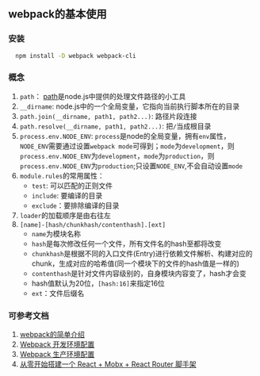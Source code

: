 ## webpack的基本使用

### 安装
  ```bash
    npm install -D webpack webpack-cli
  ```

### 概念
  1. `path`： [path](http://www.runoob.com/nodejs/nodejs-path-module.html)是node.js中提供的处理文件路径的小工具
  2. `__dirname`: node.js中的一个全局变量，它指向当前执行脚本所在的目录
  3. `path.join(__dirname, path1, path2...)`: 路径片段连接
  4. `path.resolve(__dirname, path1, path2...)`: 把`/`当成根目录
  5. `process.env.NODE_ENV`: `process`是node的全局变量，拥有`env`属性，`NODE_ENV`需要通过设置`webpack mode`可得到；`mode`为`development`，则`process.env.NODE_ENV`为`development`，`mode`为`production`，则`process.env.NODE_ENV`为`production`;只设置`NODE_ENV`,不会自动设置`mode`
  6. `module.rules`的常用属性：
      * `test`: 可以匹配的正则文件
      * `include`: 要编译的目录
      * `exclude`：要排除编译的目录
  7. `loader`的加载顺序是由右往左
  8. `[name]-[hash/chunkhash/contenthash].[ext]`
      * `name`为模块名称
      * `hash`是每次修改任何一个文件，所有文件名的hash至都将改变
      * `chunkhash`是根据不同的入口文件(Entry)进行依赖文件解析、构建对应的chunk，生成对应的哈希值(同一个模块下的文件的hash值是一样的)
      * `contenthash`是针对文件内容级别的，自身模块内容变了，hash才会变
      * hash值默认为20位，`[hash:16]`来指定16位
      * `ext`：文件后缀名

### 可参考文档
  1. [webpack的简单介绍](https://juejin.im/post/5c5150fc518825261f738443)
  2. [Webpack 开发环境配置](https://juejin.im/post/5c51520cf265da61180215e5)
  3. [Webpack 生产环境配置](https://juejin.im/post/5c5407296fb9a049bb7cc4ee)
  4. [从零开始搭建一个 React + Mobx + React Router 脚手架](https://juejin.im/post/5caee4266fb9a0688144ec68)